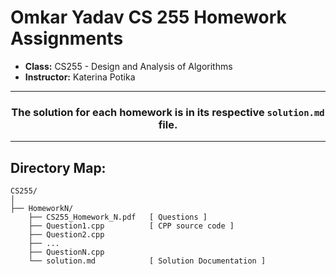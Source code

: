 # Omkar Yadav CS 255 Homework Assignments
- **Class:** CS255 - Design and Analysis of Algorithms
- **Instructor:** Katerina Potika

---
<h3 align="center">The solution for each homework is in its respective <code>solution.md</code> file.</h3>

---

## Directory Map:

```
CS255/
│
├── HomeworkN/
    ├── CS255_Homework_N.pdf   [ Questions ]
    ├── Question1.cpp          [ CPP source code ]
    ├── Question2.cpp
    ├── ...
    ├── QuestionN.cpp
    └── solution.md            [ Solution Documentation ]
```
